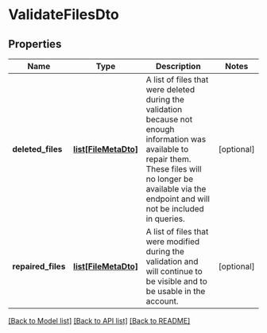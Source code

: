 # ValidateFilesDto

## Properties
Name | Type | Description | Notes
------------ | ------------- | ------------- | -------------
**deleted_files** | [**list[FileMetaDto]**](FileMetaDto.md) | A list of files that were deleted during the validation because not enough information was available to repair them. These files will no longer be available via the endpoint and will not be included in queries. | [optional] 
**repaired_files** | [**list[FileMetaDto]**](FileMetaDto.md) | A list of files that were modified during the validation and will continue to be visible and to be usable in the account. | [optional] 

[[Back to Model list]](../README.md#documentation-for-models) [[Back to API list]](../README.md#documentation-for-api-endpoints) [[Back to README]](../README.md)


